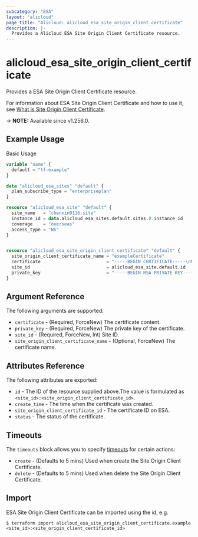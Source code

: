 ```yaml
---
subcategory: "ESA"
layout: "alicloud"
page_title: "Alicloud: alicloud_esa_site_origin_client_certificate"
description: |-
  Provides a Alicloud ESA Site Origin Client Certificate resource.
---
```


# alicloud_esa_site_origin_client_certificate

Provides a ESA Site Origin Client Certificate resource.



For information about ESA Site Origin Client Certificate and how to use it, see [What is Site Origin Client Certificate](https://next.api.alibabacloud.com/document/ESA/2024-09-10/UploadSiteOriginClientCertificate).

-> **NOTE:** Available since v1.256.0.

## Example Usage

Basic Usage

```terraform
variable "name" {
  default = "tf-example"
}

data "alicloud_esa_sites" "default" {
  plan_subscribe_type = "enterpriseplan"
}

resource "alicloud_esa_site" "default" {
  site_name   = "chenxin0116.site"
  instance_id = data.alicloud_esa_sites.default.sites.0.instance_id
  coverage    = "overseas"
  access_type = "NS"
}


resource "alicloud_esa_site_origin_client_certificate" "default" {
  site_origin_client_certificate_name = "exampleCertificate"
  certificate                         = "-----BEGIN CERTIFICATE-----\nMIICQTCCAaoCCQCFfdyqahygLzANBgkqhkiG9w0BAQUFADBlMQswCQYDVQQGEwJj\nbjEQMA4GA1UECAwHYmVpamluZzEQMA4GA1UEBwwHYmVpamluZzERMA8GA1UECgwI\nYWxpY2xvdWQxEDAOBgNVBAsMB2FsaWJhYmExDTALBgNVBAMMBHRlc3QwHhcNMjAw\nODA2MTAwMDAyWhcNMzAwODA0MTAwMDAyWjBlMQswCQYDVQQGEwJjbjEQMA4GA1UE\nCAwHYmVpamluZzEQMA4GA1UEBwwHYmVpamluZzERMA8GA1UECgwIYWxpY2xvdWQx\nEDAOBgNVBAsMB2FsaWJhYmExDTALBgNVBAMMBHRlc3QwgZ8wDQYJKoZIhvcNAQEB\nBQADgY0AMIGJAoGBAL7t2CmRCJ8irM5Too2QVGNm0xk6g3v+KE1/8Gthw+EtBKRw\n859SxM/+q8fS73rkadgWICgre5YZCj1oIG6hrBEUo0Fr1mklXJVtqYFZMFD8XGx+\niur2Mk1Hs5YDd/G8PGDDISS/SqyeHXNo6SPJSXEVjAOIXFnX9EcCP9IAEK5tAgMB\nAAEwDQYJKoZIhvcNAQEFBQADgYEAavYdM9s5jLFP9/ZPCrsRuRsjSJpe5y9VZL+1\n+Ebbw16V0xMYaqODyFH1meLRW/A4xUs15Ny2vLYOW15Mriif7Sixty3HUedBFa4l\ny6/gQ+mBEeZYzMaTTFgyzEZDMsfZxwV9GKfhOzAmK3jZ2LDpHIhnlJN4WwVf0lME\npCPDN7g=\n-----END CERTIFICATE-----\n"
  site_id                             = alicloud_esa_site.default.id
  private_key                         = "-----BEGIN RSA PRIVATE KEY-----\nMIICXAIBAAKBgQC+7dgpkQifIqzOU6KNkFRjZtMZOoN7/ihNf/BrYcPhLQSkcPOf\nUsTP/qvH0u965GnYFiAoK3uWGQo9aCBuoawRFKNBa9ZpJVyVbamBWTBQ/Fxsforq\n9jJNR7OWA3fxvDxgwyEkv0qsnh1zaOkjyUlxFYwDiFxZ1/RHAj/SABCubQIDAQAB\nAoGADiobBUprN1MdOtldj98LQ6yXMKH0qzg5yTYaofzIyWXLmF+A02sSitO77sEp\nXxae+5b4n8JKEuKcrd2RumNoHmN47iLQ0M2eodjUQ96kzm5Esq6nln62/NF5KLuK\nJDw63nTsg6K0O+gQZv4SYjZAL3cswSmeQmvmcoNgArfcaoECQQDgYy6S91ZIUsLx\n6BB3tW+x7APYnvKysYbcKUEP8AutZSo4hdMfPQkOD0LwP5dWsrNippDWjNDiPZmt\nVKuZDoDdAkEA2dPxy1eQeJsRYTZmTWIuh3UY9xlL3G9skcSOM4LbFidroHWW9UDJ\nJDSSEMH2+/4quYTdPr28cj7RCjqL0brC0QJABXDCL1QJ5oUDLwRWaeCfTawQR89K\nySRexbXGWxGR5uleBbLQ9J/xOUMLd3HDRJnemZS6TElrwyCFOlukMXjVjQJBALr5\nQC0opmu/vzVQepOl2QaQrrM7VXCLfAfLTbxNcD0d7TY4eTFfQMgBD/euZpB65LWF\npFs8hcsSvGApTObjhmECQEydB1zzjU6kH171XlXCtRFnbORu2IB7rMsDP2CBPHyR\ntYBjBNVHIUGcmrMVFX4LeMuvvmUyzwfgLmLchHxbDP8=\n-----END RSA PRIVATE KEY-----\n"
}
```

## Argument Reference

The following arguments are supported:
* `certificate` - (Required, ForceNew) The certificate content.
* `private_key` - (Required, ForceNew) The private key of the certificate.
* `site_id` - (Required, ForceNew, Int) Site ID.
* `site_origin_client_certificate_name` - (Optional, ForceNew) The certificate name.

## Attributes Reference

The following attributes are exported:
* `id` - The ID of the resource supplied above.The value is formulated as `<site_id>:<site_origin_client_certificate_id>`.
* `create_time` - The time when the certificate was created.
* `site_origin_client_certificate_id` - The certificate ID on ESA.
* `status` - The status of the certificate.

## Timeouts

The `timeouts` block allows you to specify [timeouts](https://developer.hashicorp.com/terraform/language/resources/syntax#operation-timeouts) for certain actions:
* `create` - (Defaults to 5 mins) Used when create the Site Origin Client Certificate.
* `delete` - (Defaults to 5 mins) Used when delete the Site Origin Client Certificate.

## Import

ESA Site Origin Client Certificate can be imported using the id, e.g.

```shell
$ terraform import alicloud_esa_site_origin_client_certificate.example <site_id>:<site_origin_client_certificate_id>
```